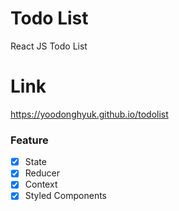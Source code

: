 # Todo List

React JS Todo List

# Link
https://yoodonghyuk.github.io/todolist

### Feature

- [x] State
- [x] Reducer
- [x] Context
- [x] Styled Components